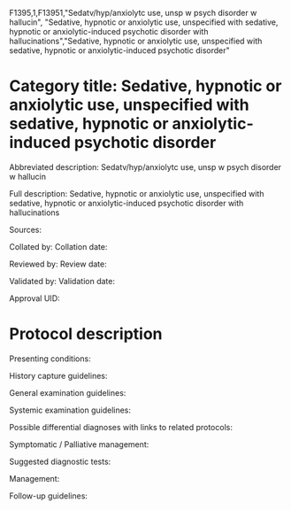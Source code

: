 F1395,1,F13951,"Sedatv/hyp/anxiolytc use, unsp w psych disorder w hallucin", "Sedative, hypnotic or anxiolytic use, unspecified with sedative, hypnotic or anxiolytic-induced psychotic disorder with hallucinations","Sedative, hypnotic or anxiolytic use, unspecified with sedative, hypnotic or anxiolytic-induced psychotic disorder"
# Category title: Sedative, hypnotic or anxiolytic use, unspecified with sedative, hypnotic or anxiolytic-induced psychotic disorder

Abbreviated description: Sedatv/hyp/anxiolytc use, unsp w psych disorder w hallucin

Full description: Sedative, hypnotic or anxiolytic use, unspecified with sedative, hypnotic or anxiolytic-induced psychotic disorder with hallucinations

Sources:

Collated by:
Collation date:

Reviewed by:
Review date:

Validated by:
Validation date:

Approval UID:

# Protocol description

Presenting conditions:

History capture guidelines:

General examination guidelines:

Systemic examination guidelines:

Possible differential diagnoses with links to related protocols:

Symptomatic / Palliative management:

Suggested diagnostic tests:

Management:

Follow-up guidelines:
